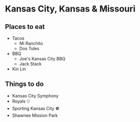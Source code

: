 # Kansas City, Kansas & Missouri

## Places to eat
- Tacos
  - Mi Ranchito
  - Dos Tules
- BBQ
  - Joe's Kansas City BBQ
  - Jack Stack
- Kin Lin   

## Things to do
- Kansas City Symphony
- Royals :baseball:
- Sporting Kansas City :soccer:
- Shawnee Mission Park
